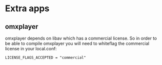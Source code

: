 <!--
SPDX-FileCopyrightText: 2012 meta-raspberrypi contributors
SPDX-License-Identifier: MIT
-->


# Extra apps

## omxplayer

omxplayer depends on libav which has a commercial license. So in order to be
able to compile omxplayer you will need to whiteflag the commercial
license in your local.conf:

    LICENSE_FLAGS_ACCEPTED = "commercial"
